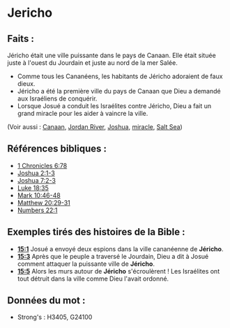 # Jericho

## Faits :

Jéricho était une ville puissante dans le pays de Canaan. Elle était située juste à l'ouest du Jourdain et juste au nord de la mer Salée.

* Comme tous les Cananéens, les habitants de Jéricho adoraient de faux dieux.
* Jéricho a été la première ville du pays de Canaan que Dieu a demandé aux Israéliens de conquérir.
* Lorsque Josué a conduit les Israélites contre Jéricho, Dieu a fait un grand miracle pour les aider à vaincre la ville.

(Voir aussi : [Canaan](../names/canaan.md), [Jordan River](../names/jordanriver.md), [Joshua](../names/joshua.md), [miracle](../kt/miracle.md), [Salt Sea](../names/saltsea.md))

## Références bibliques :

* [1 Chronicles 6:78](rc://en/tn/help/1ch/06/78)
* [Joshua 2:1-3](rc://en/tn/help/jos/02/01)
* [Joshua 7:2-3](rc://en/tn/help/jos/07/02)
* [Luke 18:35](rc://en/tn/help/luk/18/35)
* [Mark 10:46-48](rc://en/tn/help/mrk/10/46)
* [Matthew 20:29-31](rc://en/tn/help/mat/20/29)
* [Numbers 22:1](rc://en/tn/help/num/22/1)

## Exemples tirés des histoires de la Bible :

* __[15:1](rc://en/tn/help/obs/15/01)__ Josué a envoyé deux espions dans la ville cananéenne de __Jéricho__.
* __[15:3](rc://en/tn/help/obs/15/03)__ Après que le peuple a traversé le Jourdain, Dieu a dit à Josué comment attaquer la puissante ville de __Jéricho__.
* __[15:5](rc://en/tn/help/obs/15/05)__ Alors les murs autour de __Jéricho__ s'écroulèrent ! Les Israélites ont tout détruit dans la ville comme Dieu l'avait ordonné.

## Données du mot :

* Strong's : H3405, G24100

